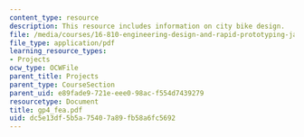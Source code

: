 ```yaml
---
content_type: resource
description: This resource includes information on city bike design.
file: /media/courses/16-810-engineering-design-and-rapid-prototyping-january-iap-2005/dc5e13df5b5a75407a89fb58a6fc5692_gp4_fea.pdf
file_type: application/pdf
learning_resource_types:
- Projects
ocw_type: OCWFile
parent_title: Projects
parent_type: CourseSection
parent_uid: e89fade9-721e-eee0-98ac-f554d7439279
resourcetype: Document
title: gp4_fea.pdf
uid: dc5e13df-5b5a-7540-7a89-fb58a6fc5692
---
```

